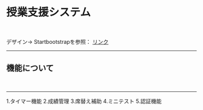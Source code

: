 <h1> 授業支援システム</h1><br>
<p>
デザイン→ Startbootstrapを参照：
  <a href="https://startbootstrap.com/theme/sb-admin-2">リンク</a><br>
  <hr><h2>機能について </h2><br><hr>
  1.タイマー機能
  2.成績管理
  3.席替え補助
  4.ミニテスト
  5.認証機能
</p>

